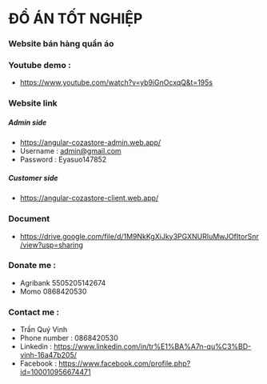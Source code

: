 # ĐỒ ÁN TỐT NGHIỆP
### Website bán hàng quần áo
### Youtube demo : 
* https://www.youtube.com/watch?v=yb9iGnOcxqQ&t=195s
### Website link
##### Admin side
* https://angular-cozastore-admin.web.app/
* Username : admin@gmail.com
* Password : Eyasuo147852
##### Customer side
* https://angular-cozastore-client.web.app/
### Document
* https://drive.google.com/file/d/1M9NkKgXiJky3PGXNURIuMwJOfItorSnr/view?usp=sharing
### Donate me : 
* Agribank 5505205142674
* Momo 0868420530
### Contact me : 
* Trần Quý Vinh
* Phone number : 0868420530
* Linkedin : https://www.linkedin.com/in/tr%E1%BA%A7n-qu%C3%BD-vinh-16a47b205/
* Facebook : https://www.facebook.com/profile.php?id=100010956674471
